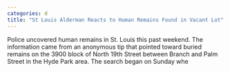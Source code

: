 ```yaml
---
categories: d
title: "St Louis Alderman Reacts to Human Remains Found in Vacant Lot"
---
```


      
      

      
         
   Police uncovered human remains in St. Louis this past weekend. The information came from an anonymous tip that pointed toward buried remains on the 3900 block of North 19th Street between Branch and Palm Street in the Hyde Park area. The search began on Sunday whe